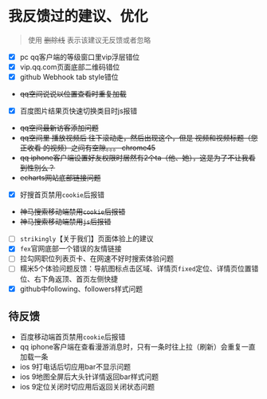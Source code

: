 # 我反馈过的建议、优化

> 使用 ~~删除线~~ 表示该建议无反馈或者忽略

- [x] pc qq客户端的等级窗口里vip浮层错位
- [x] vip.qq.com页面底部二维码错位
- [x] github Webhook tab style错位
- ~~qq空间说说以位置查看时重复加载~~
- [x] 百度图片结果页快速切换类目时js报错
- ~~qq空间最新访客添加问题~~
- ~~qq空间里  播放视频后 往下滚动走，然后出现这个，但是 视频和视频标题（您正收看 的视频）之间有空隙。。。 chrome45~~
- ~~qq iphone客户端设置好友权限时居然有2个ta（他、她），这是为了不让我看到性别么？~~
- ~~echarts网站底部链接问题~~
- [x] 好搜首页禁用`cookie`后报错
- ~~神马搜索移动端禁用`cookie`后报错~~
- ~~神马搜索移动端禁用`js`后报错~~
- [ ] `strikingly`【关于我们】页面体验上的建议
- [x] `fex`官网底部一个错误的友情链接
- [ ] 拉勾网职位列表页卡、在网速不好时搜索体验问题
- [ ] 糯米5个体验问题反馈：导航图标点击区域、详情页`fixed`定位、详情页位置错位、右下角返顶、首页左侧快捷
- [x] github中following、followers样式问题

## 待反馈

* 百度移动端首页禁用`cookie`后报错
* qq iphone客户端在查看漫游消息时，只有一条时往上拉（刷新）会重复一直加载一条
* ios 9打电话后切应用bar不显示问题
* ios 9地图全屏后大头针详情返回bar样式问题
* ios 9定位关闭时切应用后返回关闭状态问题
